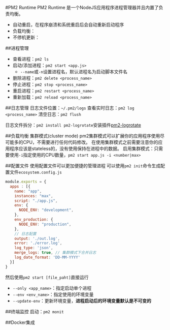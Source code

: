 #PM2 Runtime
PM2 Runtime 是一个NodeJS应用程序进程管理器并且内置了负责均衡。
+ 自动重启，在程序崩溃和系统重启后会自动重新启动程序
+ 负载均衡：
+ 不停机更新：


##进程管理
+ 查看进程：`pm2 ls`
+ 启动/添加进程：`pm2 start <app.js>`
  + `--name`或`-n`设置进程名，默认进程名为启动脚本文件名
+ 删除进程：`pm2 delete <process_name>`
+ 停止进程：`pm2 stop <process_name>`
+ 重启进程：`pm2 restart <process_name>`
+ 重新加载：`pm2 reload <process_name>`

##日志管理
日志文件位置：`~/.pm2/logs`
查看实时日志：`pm2 log <process_name>`
清空日志：`pm2 flush`

日志文件拆分：`pm2 install pm2-logrotate`安装插件[pm2-logrotate](https://github.com/keymetrics/pm2-logrotate)

##负载均衡
集群模式(cluster mode)
pm2集群模式可以扩展你的应用程序使用尽可能多的CPU，不需要进行任何代码修改。
在使用集群模式之前需要注意你的应用程序应该是stateless的，没有使用保持在进程中的数据。
启用集群模式：只需要使用`-i`指定使用的CPU数量，`pm2 start app.js -i <number|max>`


##配置文件
使用配置文件可以更加便捷的管理进程
可以使用`pm2 init`命令生成配置文件`ecosystem.config.js`
``` JavaScript
module.exports = {
  apps : [{
    name: "app",
    instances: "max",
    script: "./app.js",
    env: {
      NODE_ENV: "development",
    },
    env_production: {
      NODE_ENV: "production",
    },
    // 日志配置
    output: './out.log',
    error: './error.log',
    log_type: 'json',
    merge_logs: true, // 集群模式下合并日志
    log_date_format: 'DD-MM-YYYY'
  }]
}
```
然后使用`pm2 start [file_paht]`直接运行
+ `--only <app_name>`：指定启动单个进程
+ `--env <env_name>`：指定使用的环境变量
+ `--update-env`：更新环境变量，**进程启动后的环境变量默认是不可变的**

##终端监控
启动：`pm2 monit`



##Docker集成